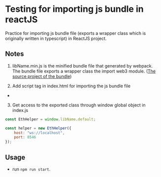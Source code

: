# Testing for importing js bundle in reactJS

Practice for importing js bundle file (exports a wrapper class which is originally written in typescript) in ReactJS project.

## Notes
  1. libName.min.js is the minified bundle file that generated by webpack. The bundle file exports a wrapper class the import web3 module. ([The source project of the bundle](https://github.com/maxabcr2000/typescriptdemo))

  2. Add script tag in index.html for importing the js bundle file
  * <script src="libName.min.js"> </script>
  3. Get access to the exported class through window global object in index.js
  ```javascript
  const EthHelper = window.libName.default;

  const helper = new EthHelper({
      host: "ws://localhost",
      port: 8546
  });
  ```

## Usage
  * run `npm run start`. 




